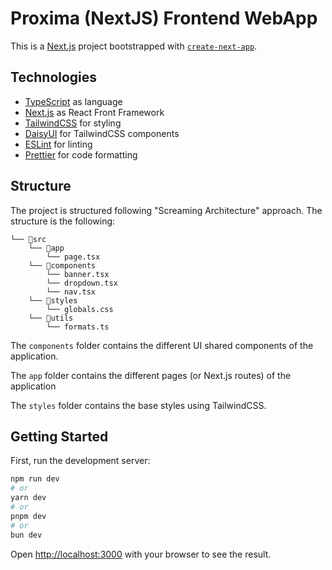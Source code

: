 # Proxima (NextJS) Frontend WebApp

This is a [Next.js](https://nextjs.org/) project bootstrapped with [`create-next-app`](https://github.com/vercel/next.js/tree/canary/packages/create-next-app).


## Technologies
- [TypeScript](https://www.typescriptlang.org/) as language
- [Next.js](https://nextjs.org/) as React Front Framework
- [TailwindCSS](https://tailwindcss.com/) for styling
- [DaisyUI](https://daisyui.com/) for TailwindCSS components
- [ESLint](https://eslint.org/) for linting
- [Prettier](https://prettier.io/) for code formatting
## Structure
The project is structured following "Screaming Architecture" approach. The structure is the following:
```
└── 📁src
    └── 📁app
        └── page.tsx
    └── 📁components
        └── banner.tsx
        └── dropdown.tsx
        └── nav.tsx
    └── 📁styles
        └── globals.css
    └── 📁utils
        └── formats.ts
```

The `components` folder contains the different UI shared components of the application.

The `app` folder contains the different pages (or Next.js routes) of the application

The `styles` folder contains the base styles using TailwindCSS.

## Getting Started

First, run the development server:

```bash
npm run dev
# or
yarn dev
# or
pnpm dev
# or
bun dev
```

Open [http://localhost:3000](http://localhost:3000) with your browser to see the result.
